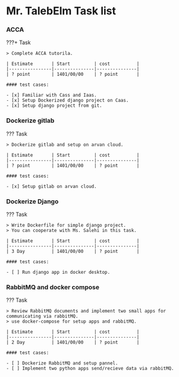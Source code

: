 # Mr. TalebElm Task list

### ACCA
???+ Task

    > Complete ACCA tutorila.

    | Estimate       | Start         | cost          | 
    |----------------|---------------|---------------|
    | ? point        | 1401/00/00    | ? point       |

    #### test cases:

    - [x] Familiar with Cass and Iaas.
    - [x] Setup Dockerized django project on Caas.
    - [x] Setup django project from git.

### Dockerize gitlab
??? Task

    > Dockerize gitlab and setup on arvan cloud. 

    | Estimate       | Start         | cost          | 
    |----------------|---------------|---------------|
    | ? point        | 1401/00/00    | ? point       |

    #### test cases:

    - [x] Setup gitlab on arvan cloud.


### Dockerize Django
??? Task 

    > Write Dockerfile for simple django project.
    > You can cooperate with Ms. Salehi in this task.

    | Estimate       | Start         | cost          | 
    |----------------|---------------|---------------|
    | 3 Day          | 1401/00/00    | ? point       |

    #### test cases:

    - [ ] Run django app in docker desktop.

### RabbitMQ and docker compose
??? Task

    > Review RabbitMQ documents and implement two small apps for communicating via rabbitMQ.
    > use docker-compose for setup apps and rabbitMQ.

    | Estimate       | Start         | cost          | 
    |----------------|---------------|---------------|
    | 2 Day          | 1401/00/00    | ? point       |

    #### test cases:

    - [ ] Dockerize RabbitMQ and setup pannel.
    - [ ] Implement two python apps send/recieve data via rabbitMQ.

